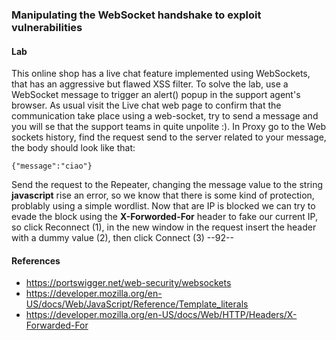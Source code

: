 ### Manipulating the WebSocket handshake to exploit vulnerabilities
#### Lab
This online shop has a live chat feature implemented using WebSockets, that has an aggressive but flawed XSS filter.
To solve the lab, use a WebSocket message to trigger an alert() popup in the support agent's browser.
As usual visit the Live chat web page to confirm that the communication take place using a web-socket, try to send a message and you will se that the support teams in quite unpolite :). In Proxy go to the Web sockets history, find the request send to the server related to your message, the body should look like that:
```
{"message":"ciao"}
```
Send the request to the Repeater, changing the message value to the string <b>javascript</b> rise an error, so we know that there is some kind of protection, problably using a simple wordlist. Now that are IP is blocked we can try to evade the block using the <b>X-Forworded-For</b> header to fake our current IP, so click Reconnect (1), in the new window in the request insert the header with a dummy value (2), then click Connect (3)
--92--

#### References
+ https://portswigger.net/web-security/websockets
+ https://developer.mozilla.org/en-US/docs/Web/JavaScript/Reference/Template_literals
+ https://developer.mozilla.org/en-US/docs/Web/HTTP/Headers/X-Forwarded-For
